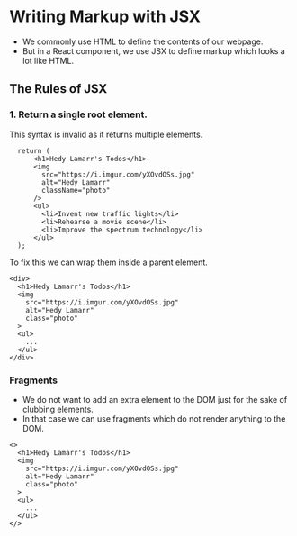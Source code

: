 # Writing Markup with JSX

- We commonly use HTML to define the contents of our webpage.
- But in a React component, we use JSX to define markup which looks a lot like HTML.


## The Rules of JSX 

### 1. Return a single root element.

This syntax is invalid as it returns multiple elements.

```tsx
  return (
      <h1>Hedy Lamarr's Todos</h1>
      <img
        src="https://i.imgur.com/yXOvdOSs.jpg"
        alt="Hedy Lamarr"
        className="photo"
      />
      <ul>
        <li>Invent new traffic lights</li>
        <li>Rehearse a movie scene</li>
        <li>Improve the spectrum technology</li>
      </ul>
  );
```

To fix this we can wrap them inside a parent element.

```tsx
<div>
  <h1>Hedy Lamarr's Todos</h1>
  <img 
    src="https://i.imgur.com/yXOvdOSs.jpg" 
    alt="Hedy Lamarr" 
    class="photo"
  >
  <ul>
    ...
  </ul>
</div>
```

### Fragments

- We do not want to add an extra element to the DOM just for the sake of clubbing elements.
- In that case we can use fragments which do not render anything to the DOM.

```tsx
<>
  <h1>Hedy Lamarr's Todos</h1>
  <img 
    src="https://i.imgur.com/yXOvdOSs.jpg" 
    alt="Hedy Lamarr" 
    class="photo"
  >
  <ul>
    ...
  </ul>
</>
```
